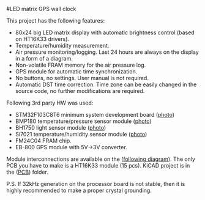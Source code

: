 #LED matrix GPS wall clock

This project has the following features:
- 80x24 big LED matrix display with automatic brightness control (based on HT16K33 drivers).
- Temperature/humidity measurement.
- Air pressure monitoring/logging. Last 24 hours are always on the display in a form of a diagram.
- Non-volatile FRAM memory for the air pressure log.
- GPS module for automatic time synchronization.
- No buttons, no settings. User manual is not required.
- Automatic DST time correction. Time zone can be easily changed in the source code, no further modifications are required.

Following 3rd party HW was used:
- STM32F103C8T6 minimum system development board ([photo](./modules/stm32f103c8t6_board.jpg))
- BMP180 temperature/pressure sensor module ([photo](./modules/bmp180_module.jpg))
- BH1750 light sensor  module ([photo](./modules/bh1750_module.jpg))
- Si7021 temperature/humidity sensor  module ([photo](./modules/si7021_module.jpg))
- FM24C04 FRAM chip.
- EB-800 GPS module with 5V->3V converter.

Module interconnections are available on the ([following diagram](./schematic.png)). The only PCB you have to make is a HT16K33 module (15 pcs). KiCAD project is in the ([PCB](./PCB)) folder.

P.S. If 32kHz generation on the processor board is not stable, then it is highly recommended to make a proper crystal grounding.

